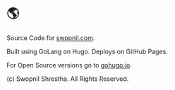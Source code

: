 # 🌎

Source Code for [swopnil.com](https://swopnil.com).

Built using GoLang on Hugo. Deploys on GitHub Pages.

For Open Source versions go to [gohugo.io](https://gohugo.io/).

(c) Swopnil Shrestha. All Rights Reserved.
